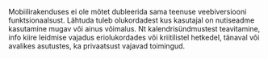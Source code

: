 Mobiilirakenduses ei ole mõtet dubleerida sama teenuse veebiversiooni
funktsionaalsust. Lähtuda tuleb olukordadest kus kasutajal on nutiseadme
kasutamine mugav või ainus võimalus. Nt kalendrisündmustest teavitamine, info
kiire leidmise vajadus eriolukordades või kriitilistel hetkedel, tänaval või
avalikes asutustes, ka privaatsust vajavad toimingud.
